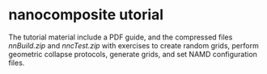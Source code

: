 # nanocomposite utorial


The tutorial material include a PDF guide, and the compressed files  *nnBuild.zip* and  *nncTest.zip* with exercises to create random grids, perform geometric collapse protocols, generate grids, and set NAMD configuration files.
